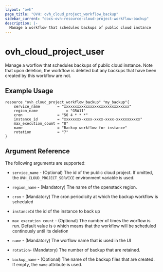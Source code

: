 ```yaml
---
layout: "ovh"
page_title: "OVH: ovh_cloud_project_workflow_backup"
sidebar_current: "docs-ovh-resource-cloud-project-workflow-backup"
description: |-
  Manage a workflow that schedules backups of public cloud instance 
---
```


# ovh_cloud_project_user

Manage a worflow that schedules backups of public cloud instance.
Note that upon deletion, the workflow is deleted but any backups that have been created by this workflow are not. 

## Example Usage

```hcl
resource "ovh_cloud_project_workflow_backup" "my_backup"{
	service_name		= "xxxxxxxxxxxxxxxxxxxxxxxxxxxxxx"
	region_name				= "GRA11"
	cron				= "50 4 * * *"
	instance_id			= "xxxxxxxx-xxxx-xxxx-xxxx-xxxxxxxxxxx"
	max_execution_count	= "0"
	name				= "Backup workflow for instance"
	rotation			= "7"
}
```

## Argument Reference

The following arguments are supported:

* `service_name` - (Optional) The id of the public cloud project. If omitted, the `OVH_CLOUD_PROJECT_SERVICE` environment variable is used.

* `region_name` - (Mandatory) The name of the openstack region. 

* `cron` - (Mandatory) The cron periodicity at which the backup workflow is scheduled

* `instanceId` the id of the instance to back up

* `max_execution_count` - (Optional) The number of times the worflow is run. Default value is `0` which means that the workflow will be scheduled continously until its deletion

* `name` - (Mandatory) The worflow name that is used in the UI 
* `rotation`- (Mandatory) The number of backup that are retained. 
* `backup_name` - (Optional) The name of the backup files that are created. If empty, the `name` attribute is used. 
